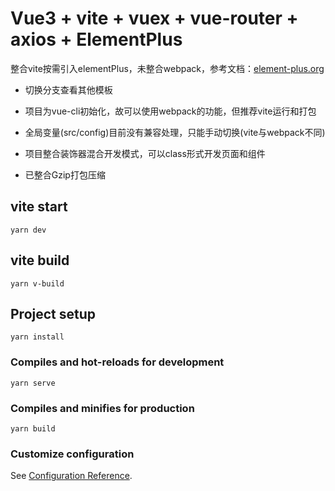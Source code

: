 # Vue3 + vite + vuex + vue-router + axios + ElementPlus

整合vite按需引入elementPlus，未整合webpack，参考文档：[element-plus.org](https://element-plus.org/#/zh-CN/component/quickstart)

- 切换分支查看其他模板

- 项目为vue-cli初始化，故可以使用webpack的功能，但推荐vite运行和打包

- 全局变量(src/config)目前没有兼容处理，只能手动切换(vite与webpack不同)

- 项目整合装饰器混合开发模式，可以class形式开发页面和组件

- 已整合Gzip打包压缩

## vite start
```
yarn dev
```
## vite build
```
yarn v-build
```
## Project setup
```
yarn install
```

### Compiles and hot-reloads for development
```
yarn serve
```

### Compiles and minifies for production
```
yarn build
```

### Customize configuration
See [Configuration Reference](https://cli.vuejs.org/config/).
